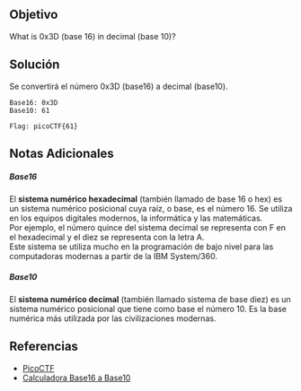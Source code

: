 ## Objetivo
What is 0x3D (base 16) in decimal (base 10)?
## Solución
Se convertirá el número 0x3D (base16) a decimal (base10).

```
Base16: 0x3D
Base10: 61

Flag: picoCTF{61}
```
## Notas Adicionales
##### Base16
El **sistema numérico hexadecimal** (también llamado de base 16 o hex) es un sistema numérico posicional cuya raíz, o base, es el número 16. Se utiliza en los equipos digitales modernos, la informática y las matemáticas.  
Por ejemplo, el número quince del sistema decimal se representa con F en el hexadecimal y el diez se representa con la letra A.  
Este sistema se utiliza mucho en la programación de bajo nivel para las computadoras modernas a partir de la IBM System/360.
##### Base10
El **sistema numérico decimal** (también llamado sistema de base diez) es un sistema numérico posicional que tiene como base el número 10. Es la base numérica más utilizada por las civilizaciones modernas.
## Referencias
- [PicoCTF](https://play.picoctf.org)
- [Calculadora Base16 a Base10](https://www.unitconverters.net/numbers/base-16-to-base-10.htm)